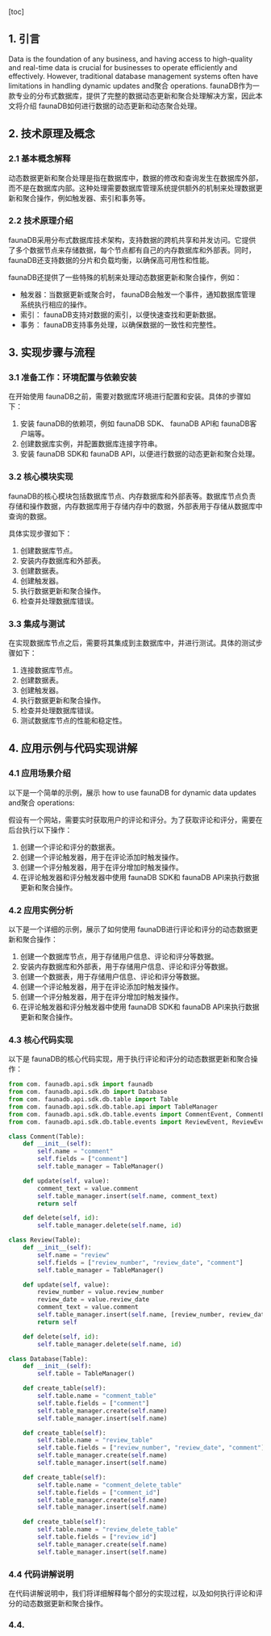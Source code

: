 
[toc]                    
                
                
## 1. 引言

Data is the foundation of any business, and having access to high-quality and real-time data is crucial for businesses to operate efficiently and effectively. However, traditional database management systems often have limitations in handling dynamic updates and聚合 operations. faunaDB作为一款专业的分布式数据库，提供了完整的数据动态更新和聚合处理解决方案，因此本文将介绍 faunaDB如何进行数据的动态更新和动态聚合处理。

## 2. 技术原理及概念

### 2.1 基本概念解释

动态数据更新和聚合处理是指在数据库中，数据的修改和查询发生在数据库外部，而不是在数据库内部。这种处理需要数据库管理系统提供额外的机制来处理数据更新和聚合操作，例如触发器、索引和事务等。

### 2.2 技术原理介绍

 faunaDB采用分布式数据库技术架构，支持数据的跨机共享和并发访问。它提供了多个数据节点来存储数据，每个节点都有自己的内存数据库和外部表。同时， faunaDB还支持数据的分片和负载均衡，以确保高可用性和性能。

 faunaDB还提供了一些特殊的机制来处理动态数据更新和聚合操作，例如：

- 触发器：当数据更新或聚合时， faunaDB会触发一个事件，通知数据库管理系统执行相应的操作。
- 索引： faunaDB支持对数据的索引，以便快速查找和更新数据。
- 事务： faunaDB支持事务处理，以确保数据的一致性和完整性。

## 3. 实现步骤与流程

### 3.1 准备工作：环境配置与依赖安装

在开始使用 faunaDB之前，需要对数据库环境进行配置和安装。具体的步骤如下：

1. 安装 faunaDB的依赖项，例如 faunaDB SDK、 faunaDB API和 faunaDB客户端等。
2. 创建数据库实例，并配置数据库连接字符串。
3. 安装 faunaDB SDK和 faunaDB API，以便进行数据的动态更新和聚合处理。

### 3.2 核心模块实现

 faunaDB的核心模块包括数据库节点、内存数据库和外部表等。数据库节点负责存储和操作数据，内存数据库用于存储内存中的数据，外部表用于存储从数据库中查询的数据。

具体实现步骤如下：

1. 创建数据库节点。
2. 安装内存数据库和外部表。
3. 创建数据表。
4. 创建触发器。
5. 执行数据更新和聚合操作。
6. 检查并处理数据库错误。

### 3.3 集成与测试

在实现数据库节点之后，需要将其集成到主数据库中，并进行测试。具体的测试步骤如下：

1. 连接数据库节点。
2. 创建数据表。
3. 创建触发器。
4. 执行数据更新和聚合操作。
5. 检查并处理数据库错误。
6. 测试数据库节点的性能和稳定性。

## 4. 应用示例与代码实现讲解

### 4.1 应用场景介绍

以下是一个简单的示例，展示 how to use faunaDB for dynamic data updates and聚合 operations:

假设有一个网站，需要实时获取用户的评论和评分。为了获取评论和评分，需要在后台执行以下操作：

1. 创建一个评论和评分的数据表。
2. 创建一个评论触发器，用于在评论添加时触发操作。
3. 创建一个评分触发器，用于在评分增加时触发操作。
4. 在评论触发器和评分触发器中使用 faunaDB SDK和 faunaDB API来执行数据更新和聚合操作。

### 4.2 应用实例分析

以下是一个详细的示例，展示了如何使用 faunaDB进行评论和评分的动态数据更新和聚合操作：

1. 创建一个数据库节点，用于存储用户信息、评论和评分等数据。
2. 安装内存数据库和外部表，用于存储用户信息、评论和评分等数据。
3. 创建一个数据表，用于存储用户信息、评论和评分等数据。
4. 创建一个评论触发器，用于在评论添加时触发操作。
5. 创建一个评分触发器，用于在评分增加时触发操作。
6. 在评论触发器和评分触发器中使用 faunaDB SDK和 faunaDB API来执行数据更新和聚合操作。

### 4.3 核心代码实现

以下是 faunaDB的核心代码实现，用于执行评论和评分的动态数据更新和聚合操作：

```python
from com. faunadb.api.sdk import faunadb
from com. faunadb.api.sdk.db import Database
from com. faunadb.api.sdk.db.table import Table
from com. faunadb.api.sdk.db.table.api import TableManager
from com. faunadb.api.sdk.db.table.events import CommentEvent, CommentEvent
from com. faunadb.api.sdk.db.table.events import ReviewEvent, ReviewEvent

class Comment(Table):
    def __init__(self):
        self.name = "comment"
        self.fields = ["comment"]
        self.table_manager = TableManager()

    def update(self, value):
        comment_text = value.comment
        self.table_manager.insert(self.name, comment_text)
        return self

    def delete(self, id):
        self.table_manager.delete(self.name, id)

class Review(Table):
    def __init__(self):
        self.name = "review"
        self.fields = ["review_number", "review_date", "comment"]
        self.table_manager = TableManager()

    def update(self, value):
        review_number = value.review_number
        review_date = value.review_date
        comment_text = value.comment
        self.table_manager.insert(self.name, [review_number, review_date, comment_text])
        return self

    def delete(self, id):
        self.table_manager.delete(self.name, id)

class Database(Table):
    def __init__(self):
        self.table = TableManager()

    def create_table(self):
        self.table.name = "comment_table"
        self.table.fields = ["comment"]
        self.table_manager.create(self.name)
        self.table_manager.insert(self.name)

    def create_table(self):
        self.table.name = "review_table"
        self.table.fields = ["review_number", "review_date", "comment"]
        self.table_manager.create(self.name)
        self.table_manager.insert(self.name)

    def create_table(self):
        self.table.name = "comment_delete_table"
        self.table.fields = ["comment_id"]
        self.table_manager.create(self.name)
        self.table_manager.insert(self.name)

    def create_table(self):
        self.table.name = "review_delete_table"
        self.table.fields = ["review_id"]
        self.table_manager.create(self.name)
        self.table_manager.insert(self.name)
```

### 4.4 代码讲解说明

在代码讲解说明中，我们将详细解释每个部分的实现过程，以及如何执行评论和评分的动态数据更新和聚合操作。

### 4.4.

